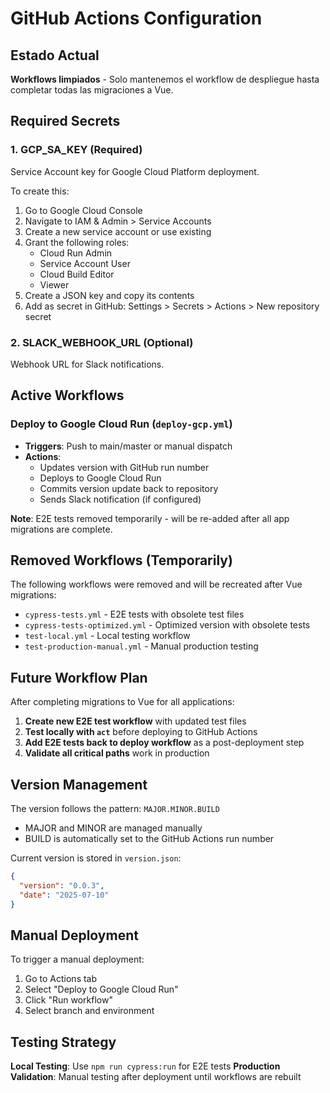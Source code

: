 # GitHub Actions Configuration

## Estado Actual

**Workflows limpiados** - Solo mantenemos el workflow de despliegue hasta completar todas las migraciones a Vue.

## Required Secrets

### 1. GCP_SA_KEY (Required)
Service Account key for Google Cloud Platform deployment.

To create this:
1. Go to Google Cloud Console
2. Navigate to IAM & Admin > Service Accounts
3. Create a new service account or use existing
4. Grant the following roles:
   - Cloud Run Admin
   - Service Account User
   - Cloud Build Editor
   - Viewer
5. Create a JSON key and copy its contents
6. Add as secret in GitHub: Settings > Secrets > Actions > New repository secret

### 2. SLACK_WEBHOOK_URL (Optional)
Webhook URL for Slack notifications.

## Active Workflows

### Deploy to Google Cloud Run (`deploy-gcp.yml`)
- **Triggers**: Push to main/master or manual dispatch
- **Actions**:
  - Updates version with GitHub run number
  - Deploys to Google Cloud Run
  - Commits version update back to repository
  - Sends Slack notification (if configured)

**Note**: E2E tests removed temporarily - will be re-added after all app migrations are complete.

## Removed Workflows (Temporarily)

The following workflows were removed and will be recreated after Vue migrations:
- `cypress-tests.yml` - E2E tests with obsolete test files
- `cypress-tests-optimized.yml` - Optimized version with obsolete tests
- `test-local.yml` - Local testing workflow
- `test-production-manual.yml` - Manual production testing

## Future Workflow Plan

After completing migrations to Vue for all applications:

1. **Create new E2E test workflow** with updated test files
2. **Test locally with `act`** before deploying to GitHub Actions
3. **Add E2E tests back to deploy workflow** as a post-deployment step
4. **Validate all critical paths** work in production

## Version Management

The version follows the pattern: `MAJOR.MINOR.BUILD`
- MAJOR and MINOR are managed manually
- BUILD is automatically set to the GitHub Actions run number

Current version is stored in `version.json`:
```json
{
  "version": "0.0.3",
  "date": "2025-07-10"
}
```

## Manual Deployment

To trigger a manual deployment:
1. Go to Actions tab
2. Select "Deploy to Google Cloud Run"
3. Click "Run workflow"
4. Select branch and environment

## Testing Strategy

**Local Testing**: Use `npm run cypress:run` for E2E tests
**Production Validation**: Manual testing after deployment until workflows are rebuilt